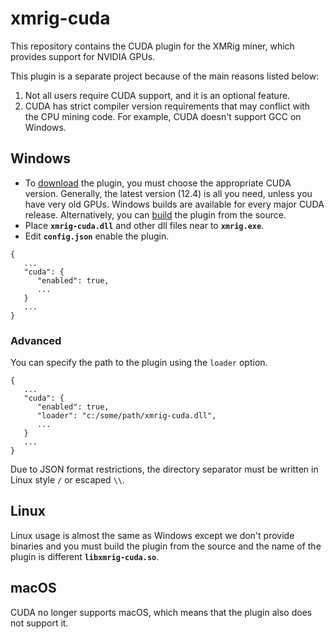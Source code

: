 # xmrig-cuda
This repository contains the CUDA plugin for the XMRig miner, which provides support for NVIDIA GPUs.

This plugin is a separate project because of the main reasons listed below:
1. Not all users require CUDA support, and it is an optional feature.
2. CUDA has strict compiler version requirements that may conflict with the CPU mining code. For example, CUDA doesn't support GCC on Windows.


## Windows

* To [download](https://github.com/xmrig/xmrig-cuda/releases) the plugin, you must choose the appropriate CUDA version. Generally, the latest version (12.4) is all you need, unless you have very old GPUs. Windows builds are available for every major CUDA release. Alternatively, you can [build](https://xmrig.com/docs/miner/build/windows) the plugin from the source.
* Place **`xmrig-cuda.dll`** and other dll files near to **`xmrig.exe`**.
* Edit **`config.json`** enable the plugin.
```
{
   ...
   "cuda": {
      "enabled": true,
      ...
   }
   ...
}
```
### Advanced
You can specify the path to the plugin using the `loader` option.
```
{
   ...
   "cuda": {
      "enabled": true,
      "loader": "c:/some/path/xmrig-cuda.dll",
      ...
   }
   ...
}
```
Due to JSON format restrictions, the directory separator must be written in Linux style `/` or escaped `\\`.

## Linux
Linux usage is almost the same as Windows except we don't provide binaries and you must build the plugin from the source and the name of the plugin is different **`libxmrig-cuda.so`**.

## macOS
CUDA no longer supports macOS, which means that the plugin also does not support it.
